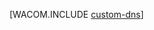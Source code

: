<properties linkid="dev-net-commons-tasks-custom-dns" urlDisplayName="Настраиваемая служба DNS" pageTitle="Настройка имени пользовательского домена - Azure" metaKeywords="DNS Azure, пользовательский домен Azure, .NET DNS Azure, пользовательский домен .NET Azure, C# DNS Azure, пользовательский домен C# Azure, VB DNS Azure, пользовательский домен VB Azure" description="Сведения о предоставлении приложения Azure или данных на пользовательский домен с помощью настроек DNS." metaCanonical="" services="cloud-services" documentationCenter=".NET" title="" authors=""  solutions="" writer="" manager="" editor=""  />




[WACOM.INCLUDE [custom-dns](../includes/custom-dns.md)]

